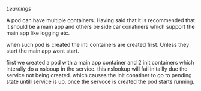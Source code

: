 *Learnings*

A pod can have multiple containers. Having said that it is recommended that it should be a main app and others be side car conatiners which support the main app like logging etc.

when such pod is created the inti containers are created first. Unless they start the main app wont start.

first we created a pod with a main app container and 2 init containers which interally do a nslooup in the service. 
this nslookup will fail initailly due the service not being created. which causes the init conatiner to go to pending state untill service is up.
once the servoce is created the pod starts running.

